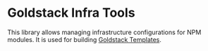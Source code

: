 # Goldstack Infra Tools

This library allows managing infrastructure configurations for NPM modules. It is used for building [Goldstack Templates](https://goldstack.party).

